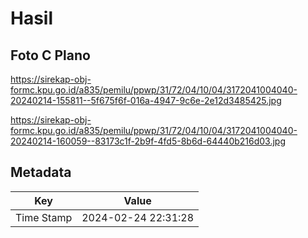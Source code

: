 # Hasil

## Foto C Plano

https://sirekap-obj-formc.kpu.go.id/a835/pemilu/ppwp/31/72/04/10/04/3172041004040-20240214-155811--5f675f6f-016a-4947-9c6e-2e12d3485425.jpg

https://sirekap-obj-formc.kpu.go.id/a835/pemilu/ppwp/31/72/04/10/04/3172041004040-20240214-160059--83173c1f-2b9f-4fd5-8b6d-64440b216d03.jpg


## Metadata

| Key        | Value               |
| ---------- | ------------------- |
| Time Stamp | 2024-02-24 22:31:28 |



